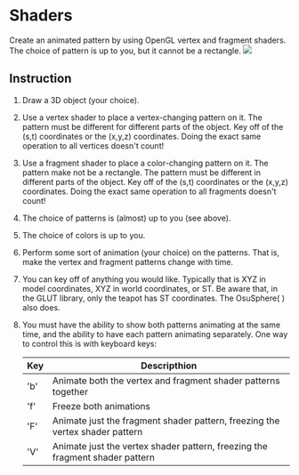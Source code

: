 # Shaders
Create an animated pattern by using OpenGL vertex and fragment shaders. The choice of pattern is up to you, but it cannot be a rectangle.
![](../Gifs/)

## Instruction
1. Draw a 3D object (your choice).
1. Use a vertex shader to place a vertex-changing pattern on it. The pattern must be different for different parts of the object. Key off of the (s,t) coordinates or the (x,y,z) coordinates. Doing the exact same operation to all vertices doesn't count!
1. Use a fragment shader to place a color-changing pattern on it. The pattern make not be a rectangle. The pattern must be different in different parts of the object. Key off of the (s,t) coordinates or the (x,y,z) coordinates. Doing the exact same operation to all fragments doesn't count!
1. The choice of patterns is (almost) up to you (see above).
1. The choice of colors is up to you.
1. Perform some sort of animation (your choice) on the patterns. That is, make the vertex and fragment patterns change with time.
1. You can key off of anything you would like. Typically that is XYZ in model coordinates, XYZ in world coordinates, or ST. Be aware that, in the GLUT library, only the teapot has ST coordinates. The OsuSphere( ) also does.
1. You must have the ability to show both patterns animating at the same time, and the ability to have each pattern animating separately. One way to control this is with keyboard keys:

    | Key | Descripthion |
    | --- | ------------ |
    | 'b' | Animate both the vertex and fragment shader patterns together |
    | 'f' | Freeze both animations |
    | 'F' | Animate just the fragment shader pattern, freezing the vertex shader pattern |
    | 'V' | Animate just the vertex shader pattern, freezing the fragment shader pattern |
